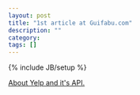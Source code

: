 ```yaml
---
layout: post
title: "1st article at Guifabu.com"
description: ""
category: 
tags: []
---
```

{% include JB/setup %}

[About Yelp and it's API. ](http://www.guifabu.com/?p=1735)


